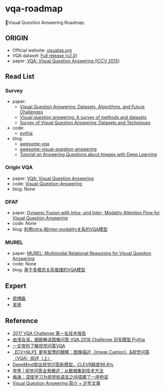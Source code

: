 # vqa-roadmap

🍌Visual Question Answering Roadmap.

## ORIGIN

- Official website: [visualqa.org](https://visualqa.org/index.html)
- VQA dataset: [Full release (v2.0)](https://visualqa.org/download.html)
- paper: [VQA: Visual Question Answering (ICCV 2015)](https://arxiv.org/pdf/1505.00468.pdf)

## Read List

### Survey

- paper:
  - [Visual Question Answering: Datasets, Algorithms, and Future Challenges](https://arxiv.org/pdf/1610.01465.pdf)
  - [Visual question answering: A survey of methods and datasets](https://arxiv.org/pdf/1607.05910.pdf)
  - [Survey of Visual Question Answering: Datasets and Techniques](https://arxiv.org/pdf/1705.03865.pdf)
- code:
  - [pythia](https://github.com/facebookresearch/pythia)
- blog:
  - [awesome-vqa](https://github.com/chingyaoc/awesome-vqa)
  - [awesome-visual-question-answering](https://github.com/jokieleung/awesome-visual-question-answering)
  - [Tutorial on Answering Questions about Images with Deep Learning](https://arxiv.org/pdf/1610.01076.pdf)

### Origin VQA

- paper: [VQA: Visual Question Answering](https://arxiv.org/pdf/1505.00468.pdf)
- code: [Visual-Question-Answering](https://github.com/Axe--/Visual-Question-Answering)
- blog: None

### DFAF

- paper: [Dynamic Fusion with Intra- and Inter- Modality Attention Flow for Visual Question Answering](https://arxiv.org/pdf/1812.05252.pdf)
- code: None
- blog: [利用intra-和inter-modality关系的VQA模型](https://zhuanlan.zhihu.com/p/65497795)

### MUREL

- paper: [MUREL: Multimodal Relational Reasoning for Visual Question Answering](https://arxiv.org/pdf/1902.09487.pdf)
- code: None
- blog: [基于多模态关系推理的VQA模型](https://zhuanlan.zhihu.com/p/60972299)

## Expert

- [周博磊](http://people.csail.mit.edu/bzhou/)
- [吴琦](http://www.qi-wu.me/)

## Reference

- [2017 VQA Challenge 第一名技术报告](https://zhuanlan.zhihu.com/p/29688475)
- [由浅及深，细致解读图像问答 VQA 2018 Challenge 冠军模型 Pythia](https://zhuanlan.zhihu.com/p/56505674)
- [一文带你了解视觉问答VQA](https://www.jianshu.com/p/76d2e081e303)
- [【CV+NLP】更有智慧的眼睛：图像描述（Image Caption）&视觉问答（VQA）综述（上）](https://zhuanlan.zhihu.com/p/52499758)
- [DeepMind提出视觉问答新模型，CLEVR精度98.8％](https://zhuanlan.zhihu.com/p/41546921)
- [学界 | 视觉问答全景概述：从数据集到技术方法](https://mp.weixin.qq.com/s?__biz=MzA3MzI4MjgzMw==&mid=2650727250&idx=4&sn=161751cc5999099b1b217ed659a17aa2)
- [梅涛：深度学习为视觉和语言之间搭建了一座桥梁](https://www.msra.cn/zh-cn/news/features/vision-and-language-20170713)
- [Visual Question Answering 简介 + 近年文章](https://zhuanlan.zhihu.com/p/57207832)
